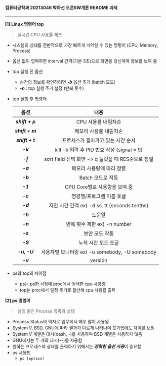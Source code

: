 ####  컴퓨터공학과 20213046 박하선 오픈SW개론 README 과제

***

**[1] Linux 명령어 top**
> 실시간 CPU 사용률 체크

- 시스템의 상태를 전반적으로 가장 빠르게 파악할 수 있는 명령어 (CPU, Memory, Process)
- 옵션 없이 입력하면 interval 간격(기본 3초)으로 화면을 갱신하여 정보를 보여 줌
- top 실행 전 옵션
  + 순간의 정보를 확인하려면 ***-b*** 옵션 추가 (batch 모드)
  + ***-n*** : top 실행 주기 설정 (반복 횟수)

- top 실행 후 명령어 

  |옵션|내용|
  |:---:|:---:|
  |***shift + p***|CPU 사용률 내림차순|
  |***shift + m***|메모리 사용률 내림차순|
  |***shift + t***|프로세스가 돌아가고 있는 시간 순서|
  |***-k***|kill -k 입력 후 PID 번호 작성 (signal = 9)|
  |***-f***|sort field 선택 화면 -> q 눌렀을 때 RES순으로 정렬|
  |***-a***|메모리 사용량에 따라 정렬|
  |***-b***|Batch 모드로 작동|
  |***-1***|CPU Core별로 사용량을 보여 줌|
  |***-c***|명령행/프로그램 이름 토글|
  |***-d***|지연 시간 간격 ex) -d ss. tt (seconds.tenths)|
  |***-h***|도움말|
  |***-n***|반복 횟수 제한 ex) -n number|
  |***-s***|보안 모드 작동|
  |***-S***|누적 시간 모드 토글|
  |***-u, -U***|사용자별 모니터링 ex) -u somebody, -U somebody|
  |***-v***|version| 

- ps와 top의 차이점
  + ps는 ps한 시점에 proc에서 검색한 cpu 사용량
  + top는 proc에서 일정 주기로 합산해 cpu 사용률 출력


**[2] ps 명령어**
> 실행 중인 Process 목록과 상태

- Process Status의 약자로 업무에서 매우 많이 사용됨
- System V, BSD, GNU에 따라 결과가 다르게 나타나며 표기법에도 차이를 보임
- System V 계열은 대시(dash, -)를 사용하며 BSD 계열은 사용하지 않음
- GNU에서는 두 개의 대시(--)를 사용함
- 원하는 프로세스의 상태를 출력하기 위해서는 ***정확한 옵션 사용***이 중요함
- ps 사용법
  + `ps [option]`
  
  





















